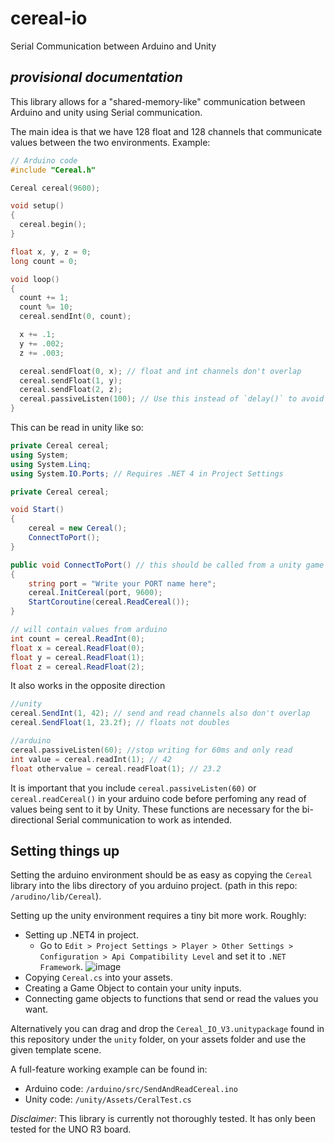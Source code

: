 # cereal-io
Serial Communication between Arduino and Unity

## *provisional documentation*

This library allows for a "shared-memory-like" communication between Arduino and unity using Serial communication. 

The main idea is that we have 128 float and 128 channels that communicate values between the two 
environments. Example:

```c++
// Arduino code
#include "Cereal.h"

Cereal cereal(9600);

void setup()
{
  cereal.begin();
}

float x, y, z = 0;
long count = 0;

void loop()
{
  count += 1;
  count %= 10;
  cereal.sendInt(0, count);

  x += .1;
  y += .002;
  z += .003;

  cereal.sendFloat(0, x); // float and int channels don't overlap
  cereal.sendFloat(1, y);
  cereal.sendFloat(2, z);
  cereal.passiveListen(100); // Use this instead of `delay()` to avoid blocking.
}
```

This can be read in unity like so:

```c#
private Cereal cereal;
using System;
using System.Linq;
using System.IO.Ports; // Requires .NET 4 in Project Settings

private Cereal cereal;

void Start()
{
    cereal = new Cereal();
    ConnectToPort();
}

public void ConnectToPort() // this should be called from a unity game object at void Start
{
    string port = "Write your PORT name here";
    cereal.InitCereal(port, 9600);
    StartCoroutine(cereal.ReadCereal());
}

// will contain values from arduino
int count = cereal.ReadInt(0);
float x = cereal.ReadFloat(0);
float y = cereal.ReadFloat(1);
float z = cereal.ReadFloat(2);
```
It also works in the opposite direction

```c#
//unity
cereal.SendInt(1, 42); // send and read channels also don't overlap
cereal.SendFloat(1, 23.2f); // floats not doubles
```

```c++
//arduino
cereal.passiveListen(60); //stop writing for 60ms and only read 
int value = cereal.readInt(1); // 42
float othervalue = cereal.readFloat(1); // 23.2
```
It is important that you include `cereal.passiveListen(60)` or `cereal.readCereal()` in your arduino code before perfoming any read of values being sent to it by Unity. These functions are necessary for the bi-directional Serial communication to work as intended.

## Setting things up


Setting the arduino environment should be as easy as copying the `Cereal` library into the libs directory
of you arduino project. (path in this repo: `/arudino/lib/Cereal`).

Setting up the unity environment requires a tiny bit more work. Roughly:

- Setting up .NET4 in project.
  - Go to `Edit > Project Settings > Player > Other Settings > Configuration > Api Compatibility Level` and set it to `.NET Framework`.
  ![image](https://github.com/bernatGene/cereal-io/assets/39168013/af866ff5-48b1-41ff-ae45-f2c0ca78fb67)
- Copying `Cereal.cs` into your assets. 
- Creating a Game Object to contain your unity inputs.
- Connecting game objects to functions that send or read the values you want.

Alternatively you can drag and drop the `Cereal_IO_V3.unitypackage` found in this repository under the `unity` folder, on your assets folder and use the given template scene.

A full-feature working example can be found in:

- Arduino code: `/arduino/src/SendAndReadCereal.ino`
- Unity code: `/unity/Assets/CeralTest.cs`


*Disclaimer*: This library is currently not thoroughly tested. It has only been tested for
the UNO R3 board.



